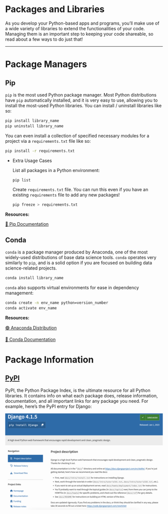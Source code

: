 # Packages and Libraries

As you develop your Python-based apps and programs, you’ll make use of a wide variety of libraries to extend the functionalities of your code. Managing them is an important step to keeping your code shareable, so read about a few ways to do just that! 

---

# Package Managers

## Pip

`pip` is the most used Python package manager. Most Python distributions have `pip` automatically installed, and it is very easy to use, allowing you to install the most-used Python libraries. You can install / uninstall libraries like so:

```bash
pip install library_name
pip uninstall library_name
```

You can even install a collection of specified necessary modules for a project via a `requirements.txt` file like so:

```bash
pip install -r requirements.txt
```

- Extra Usage Cases
    
    List all packages in a Python environment:
    
    ```bash
    pip list 
    ```
    
    Create `requirements.txt` file. You can run this even if you have an existing `requirements` file to add any new packages!
    
    ```bash
    pip freeze > requirements.txt
    ```
    

********************Resources:********************

[🍊 Pip Documentation](https://pip.pypa.io/en/stable/installation/)

## Conda

`conda` is a package manager produced by Anaconda, one of the most widely-used distributions of base data science tools. `conda` operates very similarly to `pip`, and is a solid option if you are focused on building data science-related projects.

```bash
conda install library_name
```

`conda` also supports virtual environments for ease in dependency management: 

```bash
conda create -n env_name python=version_number
conda activate env_name
```

********************Resources:********************

[🟢 Anaconda Distribution](https://www.anaconda.com/products/distribution)

[🐉 Conda Documentation](https://docs.conda.io/en/latest/)

# Package Information

## [PyPI](https://pypi.org)

PyPI, the Python Package Index, is the ultimate resource for all Python libraries. It contains info on what each package does, release information, documentation, and all important links for any package you need. For example, here’s the PyPI entry for Django:

![Screenshot 2023-01-31 at 1.27.33 PM.png](Packages%20and%20Libraries%207bf1a7197cfe479a81c7468f386d542f/Screenshot_2023-01-31_at_1.27.33_PM.png)